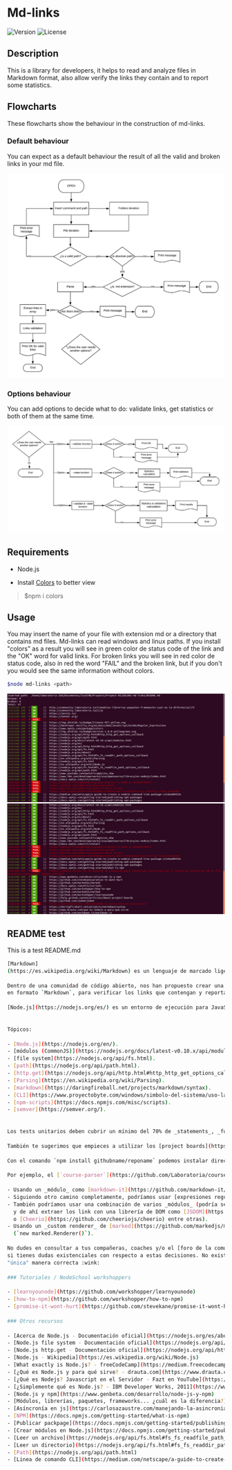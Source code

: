 # Md-links

![Version](https://img.shields.io/badge/version-1.0.0-yellowgreen.svg)
![License](https://img.shields.io/badge/license-MIT-yellow.svg)

## Description
This is a library for developers, it helps to read and analyze files in Markdown format, also allow verify the links they contain and to report some statistics.

## Flowcharts
These flowcharts show the behaviour in the construction of md-links.

### Default behaviour
You can expect as a default behaviour the result of all the valid and broken links in your md file.

![md-links-PT1](description/md-links-PT1-eng.jpeg)

### Options behaviour
You can add options to decide what to do: validate links, get statistics or both of them at the same time.

![md-links-PT2](description/md-links-PT2-eng.jpeg)

## Requirements
- Node.js

- Install [Colors](https://www.npmjs.com/package/colors) to better view
>$npm i colors

## Usage
You may insert the name of your file with extension md or a directory that contains md files. Md-links can read windows and linux paths.
If you install "colors" as a result you will see in green color de status code of the link and the "OK" word for valid links. For broken links you will see in red color de status code, also in red the word "FAIL" and the broken link, but if you don't you would see the same information without colors.

```sh
$node md-links <path>
```

![result1](description/md-links-results.png)
![result1](description/md-links-results2.png)

## README test
This is a test README.md


```sh
[Markdown]
(https://es.wikipedia.org/wiki/Markdown) es un lenguaje de marcado ligero muy popular entre developers.

Dentro de una comunidad de código abierto, nos han propuesto crear una herramienta usando [Node.js](https://nodejs.org/), que lea y analice archivos
en formato `Markdown`, para verificar los links que contengan y reportar algunas estadísticas.

[Node.js](https://nodejs.org/es/) es un entorno de ejecución para JavaScript construido con el [motor de JavaScript V8 de Chrome](https://developers.google.com/v8/).


Tópicos:

- [Node.js](https://nodejs.org/en/).
- [módulos (CommonJS)](https://nodejs.org/docs/latest-v0.10.x/api/modules.html).
- [file system](https://nodejs.org/api/fs.html).
- [path](https://nodejs.org/api/path.html).
- [http.get](https://nodejs.org/api/http.html#http_http_get_options_callback).
- [Parsing](https://en.wikipedia.org/wiki/Parsing).
- [markdown](https://daringfireball.net/projects/markdown/syntax).
- [CLI](https://www.proyectobyte.com/windows/simbolo-del-sistema/uso-la-interfaz-linea-comandos).
- [npm-scripts](https://docs.npmjs.com/misc/scripts).
- [semver](https://semver.org/).


Los tests unitarios deben cubrir un mínimo del 70% de _statements_, _functions_,_lines_ y _branches_. Te recomendamos explorar [Jest](https://jestjs.io/) para tus pruebas unitarias.

También te sugerimos que empieces a utilizar los [project boards](https://help.github.com/en/articles/about-project-boards) de github que te ayudaran a organizar y priorizar su trabajo.

Con el comando `npm install githubname/reponame` podemos instalar directamente desde GitHub. Ver [docs oficiales de `npm install` acá](https://docs.npmjs.com/cli/install).

Por ejemplo, el [`course-parser`](https://github.com/Laboratoria/course-parser) que usamos para la currícula no está publicado en el registro público de NPM, así que lo instalamos directamente desde GitHub con el comando `npm install Laboratoria/course-parser`.

- Usando un _módulo_ como [markdown-it](https://github.com/markdown-it/markdown-it), que nos devuelve un arreglo de _tokens_ que podemos recorrer para identificar los links.
- Siguiendo otro camino completamente, podríamos usar [expresiones regulares (`RegExp`)](https://developer.mozilla.org/es/docs/Web/JavaScript/Guide/Regular_Expressions).
- También podríamos usar una combinación de varios _módulos_ (podría ser válido transformar el markdown a HTML usando algo como [marked](https://github.com/markedjs/marked)
  y de ahí extraer los link con una librería de DOM como [JSDOM](https://github.com/jsdom/jsdom)
  o [Cheerio](https://github.com/cheeriojs/cheerio) entre otras).
- Usando un _custom renderer_ de [marked](https://github.com/markedjs/marked)
  (`new marked.Renderer()`).

No dudes en consultar a tus compañeras, coaches y/o el [foro de la comunidad](http://community.laboratoria.la/c/js)
si tienes dudas existenciales con respecto a estas decisiones. No existe una
"única" manera correcta :wink:

### Tutoriales / NodeSchool workshoppers

- [learnyounode](https://github.com/workshopper/learnyounode)
- [how-to-npm](https://github.com/workshopper/how-to-npm)
- [promise-it-wont-hurt](https://github.com/stevekane/promise-it-wont-hurt)

### Otros recursos

- [Acerca de Node.js - Documentación oficial](https://nodejs.org/es/about/)
- [Node.js file system - Documentación oficial](https://nodejs.org/api/fs.html)
- [Node.js http.get - Documentación oficial](https://nodejs.org/api/http.html#http_http_get_options_callback)
- [Node.js - Wikipedia](https://es.wikipedia.org/wiki/Node.js)
- [What exactly is Node.js? - freeCodeCamp](https://medium.freecodecamp.org/what-exactly-is-node-js-ae36e97449f5)
- [¿Qué es Node.js y para qué sirve? - drauta.com](https://www.drauta.com/que-es-nodejs-y-para-que-sirve)
- [¿Qué es Nodejs? Javascript en el Servidor - Fazt en YouTube](https://www.youtube.com/watch?v=WgSc1nv_4Gw)
- [¿Simplemente qué es Node.js? - IBM Developer Works, 2011](https://www.ibm.com/developerworks/ssa/opensource/library/os-nodejs/index.html)
- [Node.js y npm](https://www.genbeta.com/desarrollo/node-js-y-npm)
- [Módulos, librerías, paquetes, frameworks... ¿cuál es la diferencia?](http://community.laboratoria.la/t/modulos-librerias-paquetes-frameworks-cual-es-la-diferencia/175)
- [Asíncronía en js](https://carlosazaustre.com/manejando-la-asincronia-en-javascript/)
- [NPM](https://docs.npmjs.com/getting-started/what-is-npm)
- [Publicar packpage](https://docs.npmjs.com/getting-started/publishing-npm-packages)
- [Crear módulos en Node.js](https://docs.npmjs.com/getting-started/publishing-npm-packages)
- [Leer un archivo](https://nodejs.org/api/fs.html#fs_fs_readfile_path_options_callback)
- [Leer un directorio](https://nodejs.org/api/fs.html#fs_fs_readdir_path_options_callback)
- [Path](https://nodejs.org/api/path.html)
- [Linea de comando CLI](https://medium.com/netscape/a-guide-to-create-a-nodejs-command-line-package-c2166ad0452e)
```